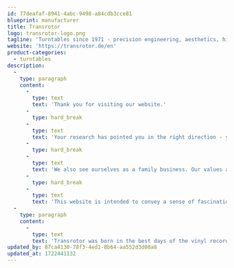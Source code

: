 ```yaml
---
id: 77deafaf-8941-4abc-9498-a84cdb3cce81
blueprint: manufacturer
title: Transrotor
logo: transrotor-logo.png
tagline: 'Turntables since 1971 - precision engineering, aesthetics, highest precision'
website: 'https://transrotor.de/en'
product-categories:
  - turntables
description:
  -
    type: paragraph
    content:
      -
        type: text
        text: 'Thank you for visiting our website.'
      -
        type: hard_break
      -
        type: text
        text: 'Your research has pointed you in the right direction - you have arrived at one of the most established turntable manufacturers in the world. We manufacture in Germany. Here we rely on tradition and the worldwide appreciation of our engineers.'
      -
        type: hard_break
      -
        type: text
        text: 'We also see ourselves as a family business. Our values are clear and inalienable - since 1971, when Transrotor was founded by Jochen Räke.'
      -
        type: hard_break
      -
        type: text
        text: 'This website is intended to convey a sense of fascination, but also to answer very practical questions, from our identity to our global presence.'
  -
    type: paragraph
    content:
      -
        type: text
        text: 'Transrotor was born in the best days of the vinyl record. We are certain that the future still belongs to vinyl records. The signs speak for us. Our portfolio is designed to appeal to fans of vinyl, precision engineering and aesthetically sophisticated designs. The worldwide trade press appreciates us. But what is even more important to us are our friends on all continents.'
updated_by: 87ca4130-78f3-4ed1-8b64-aa552d3d08a8
updated_at: 1722441132
---
```


